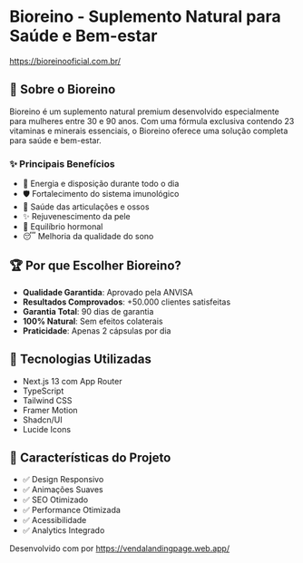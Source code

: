 # Bioreino - Suplemento Natural para Saúde e Bem-estar

https://bioreinooficial.com.br/

## 🌿 Sobre o Bioreino

Bioreino é um suplemento natural premium desenvolvido especialmente para mulheres entre 30 e 90 anos. Com uma fórmula exclusiva contendo 23 vitaminas e minerais essenciais, o Bioreino oferece uma solução completa para saúde e bem-estar.

### ✨ Principais Benefícios

- 🔋 Energia e disposição durante todo o dia
- 🛡️ Fortalecimento do sistema imunológico
- 💪 Saúde das articulações e ossos
- ✨ Rejuvenescimento da pele
- 💝 Equilíbrio hormonal
- 😴 Melhoria da qualidade do sono

## 🏆 Por que Escolher Bioreino?

- **Qualidade Garantida**: Aprovado pela ANVISA
- **Resultados Comprovados**: +50.000 clientes satisfeitas
- **Garantia Total**: 90 dias de garantia
- **100% Natural**: Sem efeitos colaterais
- **Praticidade**: Apenas 2 cápsulas por dia

## 📱 Tecnologias Utilizadas

- Next.js 13 com App Router
- TypeScript
- Tailwind CSS
- Framer Motion
- Shadcn/UI
- Lucide Icons

## 🚀 Características do Projeto

- ✅ Design Responsivo
- ✅ Animações Suaves
- ✅ SEO Otimizado
- ✅ Performance Otimizada
- ✅ Acessibilidade
- ✅ Analytics Integrado


Desenvolvido com por https://vendalandingpage.web.app/
